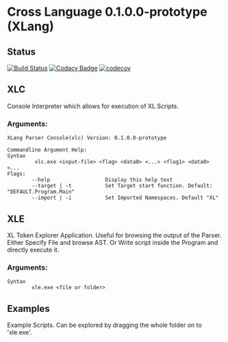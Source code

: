 # Cross Language 0.1.0.0-prototype (XLang)

## Status
[![Build Status](https://travis-ci.com/ByteChkR/XLang.svg?branch=main)](https://travis-ci.com/ByteChkR/XLang)
[![Codacy Badge](https://app.codacy.com/project/badge/Grade/686539719ae04408a281110610176d39)](https://www.codacy.com/gh/ByteChkR/XLang/dashboard?utm_source=github.com&amp;utm_medium=referral&amp;utm_content=ByteChkR/XLang&amp;utm_campaign=Badge_Grade)
[![codecov](https://codecov.io/gh/ByteChkR/XLang/branch/main/graph/badge.svg?token=IRXADCIHYW)](undefined)

## XLC
Console Interpreter which allows for execution of XL Scripts.

### Arguments:
```
XLang Parser Console(xlc) Version: 0.1.0.0-prototype

Commandline Argument Help:
Syntax
         xlc.exe <input-file> <flag> <data0> <...> <flag1> <data0> <...
Flags:
        --help                  Display this help text
        --target | -t           Set Target start function. Default: "DEFAULT.Program.Main"
        --import | -i           Set Imported Namespaces. Default "XL"
```

## XLE
XL Token Explorer Application. Useful for browsing the output of the Parser.
Either Specify File and browse AST.
Or Write script inside the Program and directly execute it.

### Arguments:
```
Syntax
		xle.exe <file or folder>
```

## Examples
Example Scripts.
Can be explored by dragging the whole folder on to 'xle.exe'.
